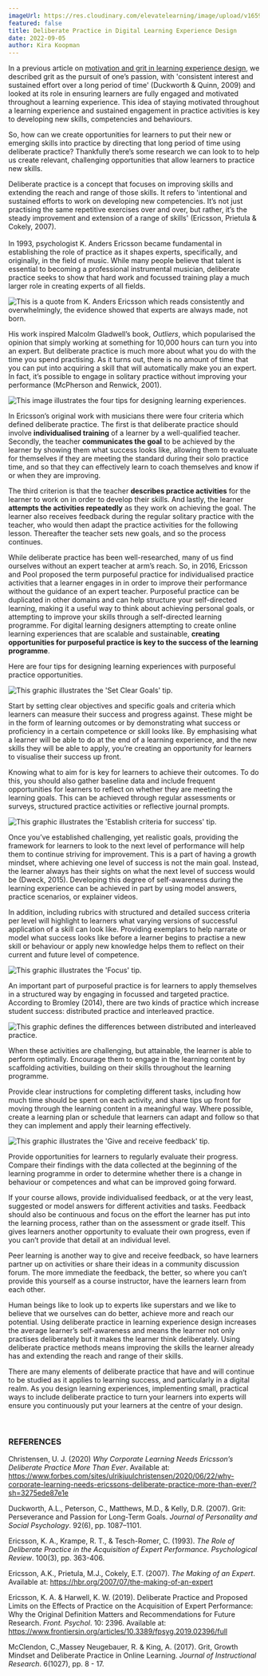 ```yaml
---
imageUrl: https://res.cloudinary.com/elevatelearning/image/upload/v1659000588/site-articles/deliberate-practice-in-digital-learning-experience-design/Blog_Banner_23_ddszru.png
featured: false
title: Deliberate Practice in Digital Learning Experience Design
date: 2022-09-05
author: Kira Koopman
---
```


In a previous article on [motivation and grit in learning experience design](https://www.elevatelearning.org/insights/motivation-and-grit-in-a-digital-learning-environment/), we described grit as the pursuit of one’s passion, with 'consistent interest and sustained effort over a long period of time' (Duckworth & Quinn, 2009) and looked at its role in ensuring learners are fully engaged and motivated throughout a learning experience. This idea of staying motivated throughout a learning experience and sustained engagement in practice activities is key to developing new skills, competencies and behaviours.

So, how can we create opportunities for learners to put their new or emerging skills into practice by directing that long period of time using deliberate practice? Thankfully there’s some research we can look to to help us create relevant, challenging opportunities that allow learners to practice new skills.

Deliberate practice is a concept that focuses on improving skills and extending the reach and range of those skills. It refers to 'intentional and sustained efforts to work on developing new competencies. It’s not just practising the same repetitive exercises over and over, but rather, it’s the steady improvement and extension of a range of skills' (Ericsson, Prietula & Cokely, 2007).\
\
In 1993, psychologist K. Anders Ericsson became fundamental in establishing the role of practice as it shapes experts, specifically, and originally, in the field of music. While many people believe that talent is essential to becoming a professional instrumental musician, deliberate practice seeks to show that hard work and focussed training play a much larger role in creating experts of all fields.

<img src="https://res.cloudinary.com/elevatelearning/image/upload/v1656410841/site-articles/deliberate-practice-in-digital-learning-experience-design/Group_195_uhcqkw.png" alt="This is a quote from K. Anders Ericsson which reads consistently and overwhelmingly, the evidence showed that experts are always made, not born." title="Quote Graphic" class="img-left"/>

His work inspired Malcolm Gladwell’s book, _Outliers_, which popularised the opinion that simply working at something for 10,000 hours can turn you into an expert. But deliberate practice is much more about what you do with the time you spend practising. As it turns out, there is no amount of time that you can put into acquiring a skill that will automatically make you an expert. In fact, it’s possible to engage in solitary practice without improving your performance (McPherson and Renwick, 2001).

<img src="https://res.cloudinary.com/elevatelearning/image/upload/c_scale,w_552/v1658999656/site-articles/deliberate-practice-in-digital-learning-experience-design/elevate-learning-article-2-0322-1-3_1_iryrcv.png" alt="This image illustrates the four tips for designing learning experiences." title="Four Tips for Designing Learning Experiences" class="img-center"/>

In Ericsson’s original work with musicians there were four criteria which defined deliberate practice. The first is that deliberate practice should involve **individualised training** of a learner by a well-qualified teacher. Secondly, the teacher **communicates the goal** to be achieved by the learner by showing them what success looks like, allowing them to evaluate for themselves if they are meeting the standard during their solo practice time, and so that they can effectively learn to coach themselves and know if or when they are improving.

The third criterion is that the teacher **describes practice activities** for the learner to work on in order to develop their skills. And lastly, the learner **attempts the activities repeatedly** as they work on achieving the goal. The learner also receives feedback during the regular solitary practice with the teacher, who would then adapt the practice activities for the following lesson. Thereafter the teacher sets new goals, and so the process continues.

While deliberate practice has been well-researched, many of us find ourselves without an expert teacher at arm’s reach. So, in 2016, Ericsson and Pool proposed the term purposeful practice for individualised practice activities that a learner engages in in order to improve their performance without the guidance of an expert teacher. Purposeful practice can be duplicated in other domains and can help structure your self-directed learning, making it a useful way to think about achieving personal goals, or attempting to improve your skills through a self-directed learning programme. For digital learning designers attempting to create online learning experiences that are scalable and sustainable, **creating opportunities for purposeful practice is key to the success of the learning programme**.

Here are four tips for designing learning experiences with purposeful practice opportunities.

<img src="https://res.cloudinary.com/elevatelearning/image/upload/c_scale,w_750/v1658999655/site-articles/deliberate-practice-in-digital-learning-experience-design/elevate-learning-article-2-0322-1-4_1_sjhvwu.png" alt="This graphic illustrates the 'Set Clear Goals' tip." title="Set Clear Goals" class="image-center"/>

Start by setting clear objectives and specific goals and criteria which learners can measure their success and progress against. These might be in the form of learning outcomes or by demonstrating what success or proficiency in a certain competence or skill looks like. By emphasising what a learner will be able to do at the end of a learning experience, and the new skills they will be able to apply, you’re creating an opportunity for learners to visualise their success up front.

Knowing what to aim for is key for learners to achieve their outcomes. To do this, you should also gather baseline data and include frequent opportunities for learners to reflect on whether they are meeting the learning goals. This can be achieved through regular assessments or surveys, structured practice activities or reflective journal prompts.

<img src="https://res.cloudinary.com/elevatelearning/image/upload/c_scale,w_750/v1658999656/site-articles/deliberate-practice-in-digital-learning-experience-design/elevate-learning-article-2-0322-1-5_1_g7kpq3.png" alt="This graphic illustrates the 'Establish criteria for success' tip." title="Establish Criteria For Success" class="img-center"/>

Once you’ve established challenging, yet realistic goals, providing the framework for learners to look to the next level of performance will help them to continue striving for improvement. This is a part of having a growth mindset, where achieving one level of success is not the main goal. Instead, the learner always has their sights on what the next level of success would be (Dweck, 2015). Developing this degree of self-awareness during the learning experience can be achieved in part by using model answers, practice scenarios, or explainer videos.

In addition, including rubrics with structured and detailed success criteria per level will highlight to learners what varying versions of successful application of a skill can look like. Providing exemplars to help narrate or model what success looks like before a learner begins to practise a new skill or behaviour or apply new knowledge helps them to reflect on their current and future level of competence.

<img src="https://res.cloudinary.com/elevatelearning/image/upload/c_scale,w_750/v1658999655/site-articles/deliberate-practice-in-digital-learning-experience-design/elevate-learning-article-2-0322-1-6_1_u93aa5.png" alt="This graphic illustrates the 'Focus' tip." title="Focus" class="img-center"/>

An important part of purposeful practice is for learners to apply themselves in a structured way by engaging in focussed and targeted practice. According to Bromley (2014), there are two kinds of practice which increase student success: distributed practice and interleaved practice.

<img src="https://res.cloudinary.com/elevatelearning/image/upload/c_scale,w_827/v1658999656/site-articles/deliberate-practice-in-digital-learning-experience-design/elevate-learning-article-2-0322-1-8_1_udvtva.png" alt="This graphic defines the differences between distributed and interleaved practice." title="Distributed Practice versus Interleaved Practice" class="img-center"/>

When these activities are challenging, but attainable, the learner is able to perform optimally. Encourage them to engage in the learning content by scaffolding activities, building on their skills throughout the learning programme.

Provide clear instructions for completing different tasks, including how much time should be spent on each activity, and share tips up front for moving through the learning content in a meaningful way. Where possible, create a learning plan or schedule that learners can adapt and follow so that they can implement and apply their learning effectively.

<img src="https://res.cloudinary.com/elevatelearning/image/upload/c_scale,w_750/v1658999655/site-articles/deliberate-practice-in-digital-learning-experience-design/elevate-learning-article-2-0322-1-7_1_k8oeoh.png" alt="This graphic illustrates the 'Give and receive feedback' tip." title="Give and Receive Feedback" class="img-center"/>

Provide opportunities for learners to regularly evaluate their progress. Compare their findings with the data collected at the beginning of the learning programme in order to determine whether there is a change in behaviour or competences and what can be improved going forward.

If your course allows, provide individualised feedback, or at the very least, suggested or model answers for different activities and tasks. Feedback should also be continuous and focus on the effort the learner has put into the learning process, rather than on the assessment or grade itself. This gives learners another opportunity to evaluate their own progress, even if you can’t provide that detail at an individual level.

Peer learning is another way to give and receive feedback, so have learners partner up on activities or share their ideas in a community discussion forum. The more immediate the feedback, the better, so where you can’t provide this yourself as a course instructor, have the learners learn from each other.

Human beings like to look up to experts like superstars and we like to believe that we ourselves can do better, achieve more and reach our potential. Using deliberate practice in learning experience design increases the average learner’s self-awareness and means the learner not only practises deliberately but it makes the learner think deliberately. Using deliberate practice methods means improving the skills the learner already has and extending the reach and range of their skills.

There are many elements of deliberate practice that have and will continue to be studied as it applies to learning success, and particularly in a digital realm. As you design learning experiences, implementing small, practical ways to include deliberate practice to turn your learners into experts will ensure you continuously put your learners at the centre of your design.

</br>

### REFERENCES

Christensen, U. J. (2020) _Why Corporate Learning Needs Ericsson’s Deliberate Practice More Than Ever_. Available at: <https://www.forbes.com/sites/ulrikjuulchristensen/2020/06/22/why-corporate-learning-needs-ericssons-deliberate-practice-more-than-ever/?sh=3275ede87e1e>

Duckworth, A.L., Peterson, C., Matthews, M.D., & Kelly, D.R. (2007). Grit: Perseverance and Passion for Long-Term Goals. _Journal of Personality and Social Psychology_. 92(6), pp. 1087–1101.

Ericsson, K. A., Krampe, R. T., & Tesch-Romer, C. (1993). _The Role of Deliberate Practice in the Acquisition of Expert Performance. Psychological Review_. 100(3), pp. 363-406.

Ericsson, A.K., Prietula, M.J., Cokely, E.T. (2007). _The Making of an Expert_. Available at: [https://hbr.org/2007/07/the-making-of-an-expert ](https://hbr.org/2007/07/the-making-of-an-expert)

Ericsson, K. A. & Harwell, K. W. (2019). Deliberate Practice and Proposed Limits on the Effects of Practice on the Acquisition of Expert Performance: Why the Original Definition Matters and Recommendations for Future Research. _Front. Psychol_. 10: 2396. Available at: ​​[https://www.frontiersin.org/articles/10.3389/fpsyg.2019.02396/full ](https://www.frontiersin.org/articles/10.3389/fpsyg.2019.02396/full)

McClendon, C.,Massey Neugebauer, R. & King, A. (2017). Grit, Growth Mindset and Deliberate Practice in Online Learning. _Journal of Instructional Research_. 6(1027), pp. 8 - 17.
